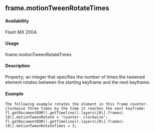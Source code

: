 ## frame.motionTweenRotateTimes

#### Availability

Flash MX 2004.

#### Usage

frame.motionTweenRotateTimes

#### Description

Property; an integer that specifies the number of times the tweened element rotates between the starting keyframe and the next keyframe.

#### Example

```
The following example rotates the element in this frame counter-clockwise three times by the time it reaches the next keyframe:
fl.getDocumentDOM().getTimeline().layers\[0\].frames\[0\].motionTweenRotate = "counter- clockwise"; fl.getDocumentDOM().getTimeline().layers\[0\].frames\[0\].motionTweenRotateTimes = 3;

```